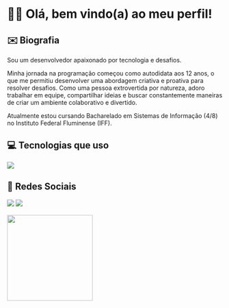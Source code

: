 <h1>👋🏻 Olá, bem vindo(a) ao meu perfil!</h1>

## ✉️&nbsp;Biografia
Sou um desenvolvedor apaixonado por tecnologia e desafios.

Minha jornada na programação começou como autodidata aos 12 anos, o que me permitiu desenvolver uma abordagem criativa e proativa para resolver desafios. Como uma pessoa extrovertida por natureza, adoro trabalhar em equipe, compartilhar ideias e buscar constantemente maneiras de criar um ambiente colaborativo e divertido.

Atualmente estou cursando Bacharelado em Sistemas de Informação (4/8) no Instituto Federal Fluminense (IFF).

## 💻&nbsp;Tecnologias que uso
<div style="display: inline_block">
    <img src="https://skillicons.dev/icons?i=javascript,typescript,nestjs,nodejs,prisma,postgres,mysql,docker,git" />
  
## 👨&nbsp;Redes Sociais
<div>
 <a href="https://instagram.com/micaelgomes.dev" target="_blank"><img src="https://skillicons.dev/icons?i=instagram"/></a>
 <a href="https://www.linkedin.com/in/micaelgomestavares/" target="_blank"><img src="https://skillicons.dev/icons?i=linkedin"/></a>
</div>

<br>

<div style="display: inline_block">
  <a href="https://github.com/micaelgomestavares">
  <img height="200rem" src="https://github-readme-stats.vercel.app/api/top-langs/?username=micaelgomestavares&layout=compact&langs_count=7&theme=dark"/>

